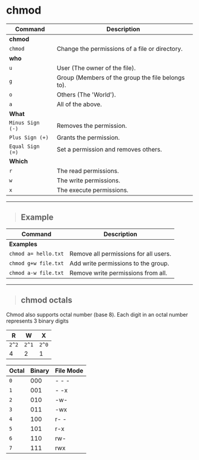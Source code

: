 # chmod

| **Command**   | **Description**   |
| --------------|-------------------|
| **chmod** |
| `chmod` | Change the permissions of a file or directory. |
| **who** |
| `u` | User (The owner of the file). |
| `g` | Group (Members of the group the file belongs to). |
| `o` | Others (The 'World'). |
| `a` | All of the above. |
| **What** |
| `Minus Sign (-)` | Removes the permission. |
| `Plus Sign (+)` | Grants the permission. |
| `Equal Sign (=)` | Set a permission and removes others. |
| **Which** |
| `r` | The read permissions. |
| `w` | The write permissions. |
| `x` | The execute permissions. |

---

> ## **Example**

| **Command**   | **Description**   |
| --------------|-------------------|
| **Examples** |
| `chmod a= hello.txt` | Remove all permissions for all users. |
| `chmod g+w file.txt` | Add write permissions to the group. |
| `chmod a-w file.txt` | Remove write permissions from all. |

---

> ## **chmod octals**

Chmod also supports octal number (base 8). Each digit in an octal number represents 3 binary digits

| **R** | **W**  | **X**  |
|-------|--------|--------|
| `2^2`| `2^1` | `2^0` |
|  4| 2 | 1 |

| **Octal**  | **Binary**  | **File Mode**  |
|------------|-------------|----------------|
|`0`| 000 | - - - |
|`1`| 001 | - -x |
|`2`|  010| -w- |
|`3`|  011| -wx |
|`4`|  100| r- - |
|`5`| 101 |r-x |
|`6`|110  |rw-  |
|`7`| 111  |rwx  |